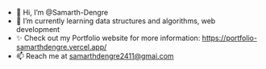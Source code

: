 - 👋 Hi, I’m @Samarth-Dengre
- 🌱 I’m currently learning data structures and algorithms, web development
- ✨ Check out my Portfolio website for more information: https://portfolio-samarthdengre.vercel.app/
- 📫 Reach me at samarthdengre2411@gmai.com 

<!---
Samarth-Dengre/Samarth-Dengre is a ✨ special ✨ repository because its `README.md` (this file) appears on your GitHub profile.
You can click the Preview link to take a look at your changes.
--->
